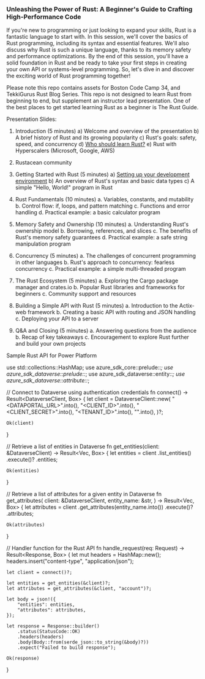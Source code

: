 ### Unleashing the Power of Rust: A Beginner's Guide to Crafting High-Performance Code

If you're new to programming or just looking to expand your skills, Rust is a fantastic language to start with. In this session, we'll cover the basics of Rust programming, including its syntax and essential features. We'll also discuss why Rust is such a unique language, thanks to its memory safety and performance optimizations. By the end of this session, you'll have a solid foundation in Rust and be ready to take your first steps in creating your own API or systems-level programming. So, let's dive in and discover the exciting world of Rust programming together!

Please note this repo contains assets for Boston Code Camp 34, and TekkiGurus Rust Blog Series. This repo is not designed to learn Rust from beginning to end, but supplement an instructor lead presentation. One of the best places to get started learning Rust as a beginner is The Rust Guide.

Presentation Slides:

1.	Introduction (5 minutes) 
   a)	Welcome and overview of the presentation 
   b)	A brief history of Rust and its growing popularity 
   c)	Rust's goals: safety, speed, and concurrency 
   d)	[Who should learn Rust?](https://doc.rust-lang.org/book/ch00-00-introduction.html)
   e)	Rust with Hyperscalers (Microsoft, Google, AWS)	
2.	Rustacean community
3.	Getting Started with Rust (5 minutes) 
   a)	[Setting up your development environment](https://doc.rust-lang.org/book/ch01-01-installation.html) 
   b)	An overview of Rust's syntax and basic data types 
   c)	A simple "Hello, World!" program in Rust

1. Rust Fundamentals (10 minutes) a. Variables, constants, and mutability b. Control flow: if, loops, and pattern matching c. Functions and error handling d. Practical example: a basic calculator program
2. Memory Safety and Ownership (10 minutes) a. Understanding Rust's ownership model b. Borrowing, references, and slices c. The benefits of Rust's memory safety guarantees d. Practical example: a safe string manipulation program
3. Concurrency (5 minutes) a. The challenges of concurrent programming in other languages b. Rust's approach to concurrency: fearless concurrency c. Practical example: a simple multi-threaded program
4. The Rust Ecosystem (5 minutes) a. Exploring the Cargo package manager and crates.io b. Popular Rust libraries and frameworks for beginners c. Community support and resources
5. Building a Simple API with Rust (5 minutes) a. Introduction to the Actix-web framework b. Creating a basic API with routing and JSON handling c. Deploying your API to a server
6. Q&A and Closing (5 minutes) a. Answering questions from the audience b. Recap of key takeaways c. Encouragement to explore Rust further and build your own projects

 

Sample Rust API for Power Platform

use std::collections::HashMap;
use azure_sdk_core::prelude::*;
use azure_sdk_dataverse::prelude::*;
use azure_sdk_dataverse::entity::*;
use azure_sdk_dataverse::attribute::*;

// Connect to Dataverse using authentication credentials
fn connect() -> Result<DataverseClient, Box<dyn std::error::Error>> {
    let client = DataverseClient::new(
        "<DATAPORTAL_URL>".into(),
        "<CLIENT_ID>".into(),
        "<CLIENT_SECRET>".into(),
        "<TENANT_ID>".into(),
        "<SCOPE>".into(),
    )?;

    Ok(client)
}

// Retrieve a list of entities in Dataverse
fn get_entities(client: &DataverseClient) -> Result<Vec<Entity>, Box<dyn std::error::Error>> {
    let entities = client
        .list_entities()
        .execute()?
        .entities;

    Ok(entities)
}

// Retrieve a list of attributes for a given entity in Dataverse
fn get_attributes(
    client: &DataverseClient,
    entity_name: &str,
) -> Result<Vec<Attribute>, Box<dyn std::error::Error>> {
    let attributes = client
        .get_attributes(entity_name.into())
        .execute()?
        .attributes;

    Ok(attributes)
}

// Handler function for the Rust API
fn handle_request(req: Request) -> Result<Response, Box<dyn std::error::Error>> {
    let mut headers = HashMap::new();
    headers.insert("content-type", "application/json");

    let client = connect()?;
    
    let entities = get_entities(&client)?;
    let attributes = get_attributes(&client, "account")?;
    
    let body = json!({
        "entities": entities,
        "attributes": attributes,
    });
    
    let response = Response::builder()
        .status(StatusCode::OK)
        .headers(headers)
        .body(Body::from(serde_json::to_string(&body)?))
        .expect("Failed to build response");
    
    Ok(response)
}
